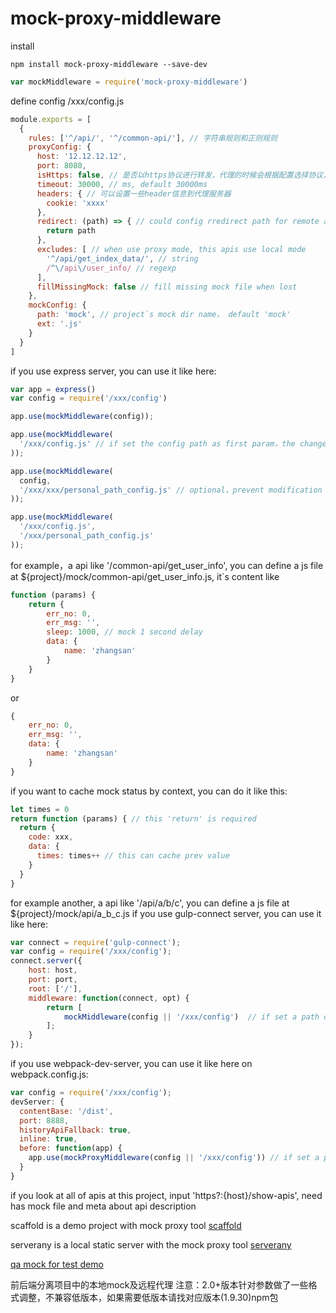 # mock-proxy-middleware

install
```shell
npm install mock-proxy-middleware --save-dev
```

```javascript
var mockMiddleware = require('mock-proxy-middleware')
```

define config /xxx/config.js
```javascript
module.exports = [
  {
    rules: ['^/api/', '^/common-api/'], // 字符串规则和正则规则
    proxyConfig: {
      host: '12.12.12.12',
      port: 8080,
      isHttps: false, // 是否以https协议进行转发，代理的时候会根据配置选择协议，这里配置的isHttps优先级最高，如果这里没设置，那么协议和源协议一致
      timeout: 30000, // ms, default 30000ms
      headers: { // 可以设置一些header信息到代理服务器
        cookie: 'xxxx'
      },
      redirect: (path) => { // could config rredirect path for remote api
        return path
      },
      excludes: [ // when use proxy mode, this apis use local mode
        '^/api/get_index_data/', // string
        /^\/api\/user_info/ // regexp
      ],
      fillMissingMock: false // fill missing mock file when lost
    },
    mockConfig: {
      path: 'mock', // project`s mock dir name， default 'mock'
      ext: '.js'
    }
  }
]
```
if you use express server, you can use it like here:
```javascript
var app = express()
var config = require('/xxx/config')

app.use(mockMiddleware(config));

app.use(mockMiddleware(
  '/xxx/config.js' // if set the config path as first param，the change is immediate effect when modify config
));

app.use(mockMiddleware(
  config,
  '/xxx/xxx/personal_path_config.js' // optional，prevent modification conflicts, could set the second param as self config, add this config file to .gitignore file
));

app.use(mockMiddleware(
  '/xxx/config.js',
  '/xxx/personal_path_config.js'
));
```

for example，a api like '/common-api/get_user_info', you can define a js file at
${project}/mock/common-api/get_user_info.js, it`s content like

```javascript
function (params) {
    return {
        err_no: 0,
        err_msg: '',
        sleep: 1000, // mock 1 second delay
        data: {
            name: 'zhangsan'
        }
    }
}
```
or
```javascript
{
    err_no: 0,
    err_msg: '',
    data: {
        name: 'zhangsan'
    }
}
```
if you want to cache mock status by context, you can do it like this:

```javascript
let times = 0
return function (params) { // this 'return' is required
  return {
    code: xxx,
    data: {
      times: times++ // this can cache prev value
    }
  }
}
```
for example another, a api like '/api/a/b/c', you can define a js file at
${project}/mock/api/a_b_c.js
if you use gulp-connect server, you can use it like here:

```javascript
var connect = require('gulp-connect');
var config = require('/xxx/config');
connect.server({
    host: host,
    port: port,
    root: ['/'],
    middleware: function(connect, opt) {
        return [
            mockMiddleware(config || '/xxx/config')  // if set a path of config, config is immediate effect
        ];
    }
});
```
if you use webpack-dev-server, you can use it like here on webpack.config.js:

```javascript
var config = require('/xxx/config');
devServer: {
  contentBase: '/dist',
  port: 8888,
  historyApiFallback: true,
  inline: true,
  before: function(app) {
    app.use(mockProxyMiddleware(config || '/xxx/config')) // if set a path of config, config is immediate effect
  }
}
```
if you look at all of apis at this project, input 'https?:{host}/show-apis', need has mock file and meta about api description

scaffold is a demo project with mock proxy tool [scaffold](https://github.com/zhangshaolong/scaffold "scaffold lib")

serverany is a local static server with the mock proxy tool [serverany](https://github.com/zhangshaolong/serverany "serverany")

[qa mock for test demo](https://github.com/zhangshaolong/mock-proxy-tool "mock demo")

前后端分离项目中的本地mock及远程代理
注意：2.0+版本针对参数做了一些格式调整，不兼容低版本，如果需要低版本请找对应版本(1.9.30)npm包

